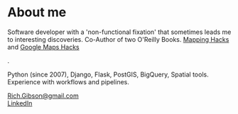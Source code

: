 # About me

Software developer with a 'non-functional fixation' that sometimes leads me to 
interesting discoveries. Co-Author of two O'Reilly Books. <u>Mapping Hacks</u>
and <u>Google Maps Hacks</u><p>.

Python (since 2007), Django, Flask, PostGIS, BigQuery, Spatial tools. Experience
with workflows and pipelines.

<p style="text-align": center;">
<a href="mailto:rich.gibson@gmail.com">Rich.Gibson@gmail.com</a><br>
<a href="https://www.linkedin.com/in/richgibson2/">LinkedIn</a>
</p>

